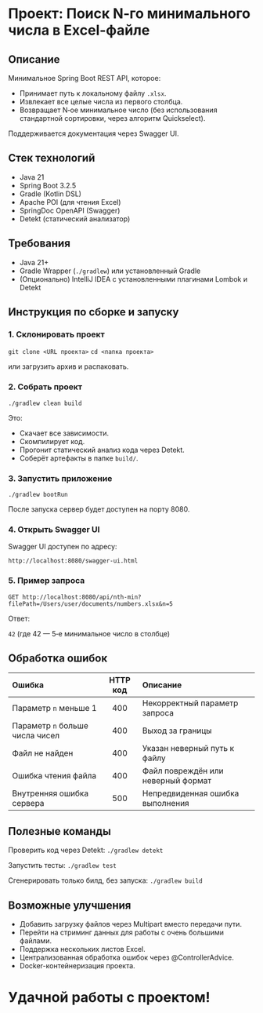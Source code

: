 # Проект: Поиск N‑го минимального числа в Excel-файле

## Описание

Минимальное Spring Boot REST API, которое:
- Принимает путь к локальному файлу `.xlsx`.
- Извлекает все целые числа из первого столбца.
- Возвращает N‑ое минимальное число (без использования стандартной сортировки, через алгоритм Quickselect).

Поддерживается документация через Swagger UI.

## Стек технологий

- Java 21
- Spring Boot 3.2.5
- Gradle (Kotlin DSL)
- Apache POI (для чтения Excel)
- SpringDoc OpenAPI (Swagger)
- Detekt (статический анализатор)

## Требования

- Java 21+
- Gradle Wrapper (`./gradlew`) или установленный Gradle
- (Опционально) IntelliJ IDEA с установленными плагинами Lombok и Detekt

## Инструкция по сборке и запуску

### 1. Склонировать проект

```git clone <URL проекта>```
```cd <папка проекта>```

или загрузить архив и распаковать.

### 2. Собрать проект

```./gradlew clean build```

Это:
- Скачает все зависимости.
- Скомпилирует код.
- Прогонит статический анализ кода через Detekt.
- Соберёт артефакты в папке `build/`.

### 3. Запустить приложение

```./gradlew bootRun```

После запуска сервер будет доступен на порту 8080.

### 4. Открыть Swagger UI

Swagger UI доступен по адресу:

```http://localhost:8080/swagger-ui.html```

### 5. Пример запроса

```GET http://localhost:8080/api/nth-min?filePath=/Users/user/documents/numbers.xlsx&n=5```

Ответ:

```42```
(где 42 — 5‑е минимальное число в столбце)

## Обработка ошибок

| Ошибка | HTTP код | Описание |
|:-------|:--------:|:---------|
| Параметр `n` меньше 1 | 400 | Некорректный параметр запроса |
| Параметр `n` больше числа чисел | 400 | Выход за границы |
| Файл не найден | 400 | Указан неверный путь к файлу |
| Ошибка чтения файла | 400 | Файл повреждён или неверный формат |
| Внутренняя ошибка сервера | 500 | Непредвиденная ошибка выполнения |

## Полезные команды

Проверить код через Detekt:
```./gradlew detekt```

Запустить тесты:
```./gradlew test```

Сгенерировать только билд, без запуска:
```./gradlew build```

## Возможные улучшения

- Добавить загрузку файлов через Multipart вместо передачи пути.
- Перейти на стриминг данных для работы с очень большими файлами.
- Поддержка нескольких листов Excel.
- Централизованная обработка ошибок через @ControllerAdvice.
- Docker-контейнеризация проекта.

# Удачной работы с проектом!
